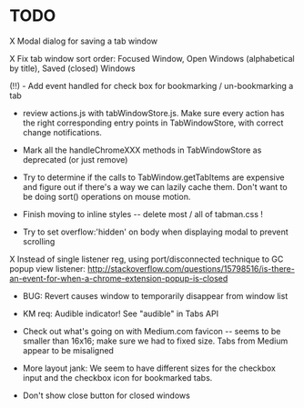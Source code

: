 # TODO

X Modal dialog for saving a tab window

X Fix tab window sort order: Focused Window, Open Windows (alphabetical by title), Saved (closed) Windows

(!!) - Add event handled for check box for bookmarking / un-bookmarking a tab

- review actions.js with tabWindowStore.js.  Make sure every action has the right corresponding entry points in TabWindowStore, with correct change notifications.

- Mark all the handleChromeXXX methods in TabWindowStore as deprecated (or just remove)

- Try to determine if the calls to TabWindow.getTabItems are expensive and figure out if there's a way we can lazily cache them. Don't want to be doing sort() operations on mouse motion.

- Finish moving to inline styles -- delete most / all of tabman.css !

- Try to set overflow:'hidden' on body when displaying modal to prevent scrolling

X Instead of single listener reg, using port/disconnected technique to GC popup view listener:
  http://stackoverflow.com/questions/15798516/is-there-an-event-for-when-a-chrome-extension-popup-is-closed

- BUG: Revert causes window to temporarily disappear from window list  

- KM req: Audible indicator! See "audible" in Tabs API

- Check out what's going on with Medium.com favicon -- seems to be smaller than 16x16; make sure we had to fixed size. Tabs from Medium appear to be misaligned

- More layout jank: We seem to have different sizes for the checkbox input and the checkbox icon for bookmarked tabs.

- Don't show close button for closed windows